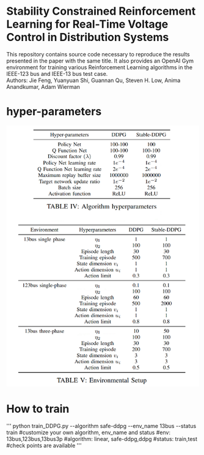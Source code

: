 # Stability Constrained Reinforcement Learning for Real-Time Voltage Control in Distribution Systems
This repository contains source code necessary to reproduce the results presented in the paper with the same title. It also provides an OpenAI Gym environment for training various Reinforcement Learning algorithms in the IEEE-123 bus and IEEE-13 bus test case.<br />
Authors: Jie Feng, Yuanyuan Shi, Guannan Qu, Steven H. Low, Anima Anandkumar, Adam Wierman<br />
# hyper-parameters
![plot](./hyperparameters.png)
# How to train
'''
python train_DDPG.py --algorithm safe-ddpg --env_name 13bus --status train
#customize your own algorithm, env_name and status
#env: 13bus,123bus,13bus3p
#algorithm: linear, safe-ddpg,ddpg
#status: train,test
#check points are available
'''